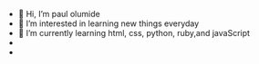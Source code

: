 - 👋 Hi, I’m paul olumide
- 👀 I’m interested in learning new things everyday
- 🌱 I’m currently learning html, css, python, ruby,and javaScript
-
-

<!---
Theprobl3m/Theprobl3m is a ✨ special ✨ repository because its `README.md` (this file) appears on your GitHub profile.
You can click the Preview link to take a look at your changes.
--->
